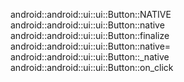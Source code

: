 android::android::ui::ui::Button::NATIVE
android::android::ui::ui::Button::native
android::android::ui::ui::Button::finalize
android::android::ui::ui::Button::native=
android::android::ui::ui::Button::_native
android::android::ui::ui::Button::on_click